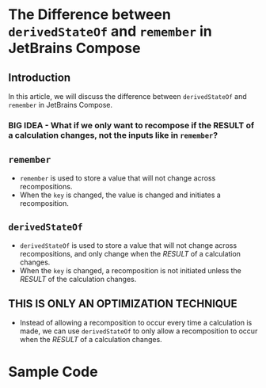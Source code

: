 # The Difference between `derivedStateOf` and `remember` in JetBrains Compose

## Introduction
In this article, we will discuss the difference between `derivedStateOf` and `remember` in JetBrains Compose.

### BIG IDEA - What if we only want to recompose if the RESULT of a calculation changes, not the inputs like in `remember`?

## `remember`
- `remember` is used to store a value that will not change across recompositions.
- When the `key` is changed, the value is changed and initiates a recomposition.

## `derivedStateOf`
- `derivedStateOf` is used to store a value that will not change across recompositions, and only change
when the _RESULT_ of a calculation changes.
- When the `key` is changed, a recomposition is not initiated unless the _RESULT_ of the calculation changes.

## THIS IS ONLY AN OPTIMIZATION TECHNIQUE
- Instead of allowing a recomposition to occur every time a calculation is made, we can use `derivedStateOf` to
only allow a recomposition to occur when the _RESULT_ of a calculation changes.

# Sample Code
